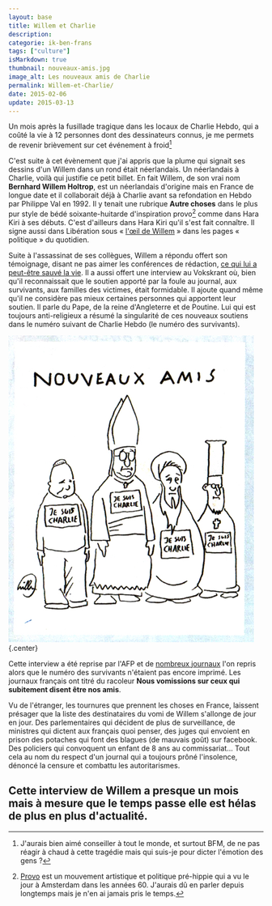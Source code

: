 ```yaml
---
layout: base
title: Willem et Charlie
description: 
categorie: ik-ben-frans
tags: ["culture"]
isMarkdown: true
thumbnail: nouveaux-amis.jpg
image_alt: Les nouveaux amis de Charlie
permalink: Willem-et-Charlie/
date: 2015-02-06
update: 2015-03-13
---
```




Un mois après la fusillade tragique dans les locaux de Charlie Hebdo, qui a coûté la vie à 12 personnes dont des dessinateurs connus, je me permets de revenir brièvement sur cet événement à froid[^1]

C'est suite à cet évènement que j'ai appris que la plume qui signait ses dessins d'un Willem dans un rond était néerlandais. Un néerlandais à Charlie, voilà qui justifie ce petit billet. En fait Willem, de son vrai nom  **Bernhard Willem Holtrop**, est un néerlandais d'origine mais en France de longue date et il collaborait déjà à Charlie avant sa refondation en Hebdo par Philippe Val en 1992. Il y tenait une rubrique **Autre choses** dans le plus pur style de bédé soixante-huitarde d'inspiration provo[^2] comme dans Hara Kiri à ses débuts. C'est d'ailleurs dans Hara Kiri qu'il s'est fait connaître. Il signe aussi dans Libération sous « [l'œil de Willem](http://www.liberation.fr/politiques/2012/09/07/l-oeil-de-willem_844710?photo_id=466000) » dans les pages « politique » du quotidien.

Suite à l'assassinat de ses collègues, Willem a répondu offert son témoignage, disant ne pas aimer les conférences de rédaction, [ce qui lui a peut-être sauvé la vie](http://www.liberation.fr/video/2015/01/07/willem-je-ne-vais-jamais-aux-conferences-de-redaction-ca-m-a-sauve-la-vie_1175897). Il a aussi offert une interview au Vokskrant où, bien qu'il reconnaissait que le soutien apporté par la foule au journal, aux survivants, aux familles des victimes, était formidable. Il ajoute quand même qu'il ne considère pas mieux certaines personnes qui apportent leur soutien. Il parle du Pape, de la reine d'Angleterre et de Poutine. Lui qui est toujours anti-religieux a résumé la singularité de ces nouveaux soutiens dans le numéro suivant de Charlie Hebdo (le numéro des survivants).

![Les nouveaux amis de Charlie](nouveaux-amis.jpg){.center}

Cette interview a été reprise par l'AFP et de [nombreux journaux](http://www.midilibre.fr/2015/01/10/willem-nous-vomissons-sur-ceux-qui-subitement-disent-etre-nos-amis,1108958.php) l'on repris alors que le numéro des survivants n'étaient pas encore imprimé. Les journaux français ont titré du racoleur **Nous vomissions sur ceux qui subitement disent être nos amis**.

Vu de l'étranger, les tournures que prennent les choses en France, laissent présager que la liste des destinataires du vomi de Willem s'allonge de jour en jour. Des parlementaires qui décident de plus de surveillance, de ministres qui dictent aux français quoi penser, des juges qui envoient en prison des potaches qui font des blagues (de mauvais goût) sur facebook. Des policiers qui convoquent un enfant de 8 ans au commissariat... Tout cela au nom du respect d'un journal qui a toujours prôné l'insolence, dénoncé la censure et combattu les autoritarismes.

Cette interview de Willem a presque un mois mais à mesure que le temps passe elle est hélas de plus en plus d'actualité.
---
[^1]: J'aurais bien aimé conseiller à tout le monde, et surtout BFM, de ne pas réagir à chaud à cette tragédie mais qui suis-je pour dicter l'émotion des gens ?
[^2]: [Provo](https://fr.wikipedia.org/wiki/Provo_%28mouvement%29) est un mouvement artistique et politique pré-hippie qui a vu le jour à Amsterdam dans les années 60. J'aurais dû en parler depuis longtemps mais je n'en ai jamais pris le temps.
<!-- post notes:
http://lesbeauxdimanches.hautetfort.com/archive/2011/11/22/paix-a-leurs-cendres-2.html 
http://www.omroepgelderland.nl/web/nieuws-1/2079850/striptekenaar-willem-holtrop-ermelo-verliest-vrienden-bij-aanslag-parijs.htm#.VK1NaRDn9M3 
http://s.vk.nl/dossier-aanslag-op-charlie-hebdo/nederlandse-charlie-hebdo-cartoonist-we-moeten-doorgaan~a3824860/ 
http://s.vk.nl/dossier-aanslag-op-charlie-hebdo/we-gaan-nog-zeker-twintig-jaar-door~a3826650/ <--payant
--->
